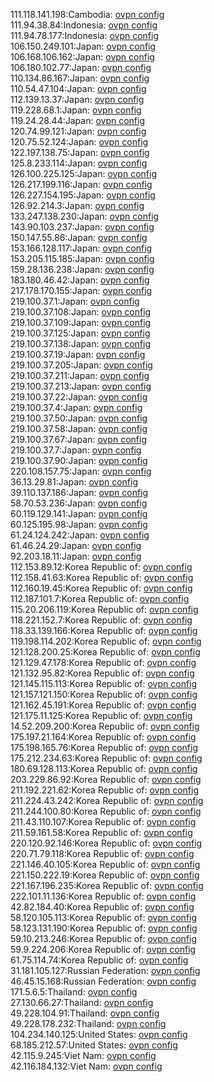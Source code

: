 111.118.141.198:Cambodia: [ovpn config](vpn/111_118_141_198.ovpn)  
111.94.38.84:Indonesia: [ovpn config](vpn/111_94_38_84.ovpn)  
111.94.78.177:Indonesia: [ovpn config](vpn/111_94_78_177.ovpn)  
106.150.249.101:Japan: [ovpn config](vpn/106_150_249_101.ovpn)  
106.168.106.162:Japan: [ovpn config](vpn/106_168_106_162.ovpn)  
106.180.102.77:Japan: [ovpn config](vpn/106_180_102_77.ovpn)  
110.134.86.167:Japan: [ovpn config](vpn/110_134_86_167.ovpn)  
110.54.47.104:Japan: [ovpn config](vpn/110_54_47_104.ovpn)  
112.139.13.37:Japan: [ovpn config](vpn/112_139_13_37.ovpn)  
119.228.68.1:Japan: [ovpn config](vpn/119_228_68_1.ovpn)  
119.24.28.44:Japan: [ovpn config](vpn/119_24_28_44.ovpn)  
120.74.99.121:Japan: [ovpn config](vpn/120_74_99_121.ovpn)  
120.75.52.124:Japan: [ovpn config](vpn/120_75_52_124.ovpn)  
122.197.138.75:Japan: [ovpn config](vpn/122_197_138_75.ovpn)  
125.8.233.114:Japan: [ovpn config](vpn/125_8_233_114.ovpn)  
126.100.225.125:Japan: [ovpn config](vpn/126_100_225_125.ovpn)  
126.217.199.116:Japan: [ovpn config](vpn/126_217_199_116.ovpn)  
126.227.154.195:Japan: [ovpn config](vpn/126_227_154_195.ovpn)  
126.92.214.3:Japan: [ovpn config](vpn/126_92_214_3.ovpn)  
133.247.138.230:Japan: [ovpn config](vpn/133_247_138_230.ovpn)  
143.90.103.237:Japan: [ovpn config](vpn/143_90_103_237.ovpn)  
150.147.55.86:Japan: [ovpn config](vpn/150_147_55_86.ovpn)  
153.166.128.117:Japan: [ovpn config](vpn/153_166_128_117.ovpn)  
153.205.115.185:Japan: [ovpn config](vpn/153_205_115_185.ovpn)  
159.28.136.238:Japan: [ovpn config](vpn/159_28_136_238.ovpn)  
183.180.46.42:Japan: [ovpn config](vpn/183_180_46_42.ovpn)  
217.178.170.155:Japan: [ovpn config](vpn/217_178_170_155.ovpn)  
219.100.37.1:Japan: [ovpn config](vpn/219_100_37_1.ovpn)  
219.100.37.108:Japan: [ovpn config](vpn/219_100_37_108.ovpn)  
219.100.37.109:Japan: [ovpn config](vpn/219_100_37_109.ovpn)  
219.100.37.125:Japan: [ovpn config](vpn/219_100_37_125.ovpn)  
219.100.37.138:Japan: [ovpn config](vpn/219_100_37_138.ovpn)  
219.100.37.19:Japan: [ovpn config](vpn/219_100_37_19.ovpn)  
219.100.37.205:Japan: [ovpn config](vpn/219_100_37_205.ovpn)  
219.100.37.211:Japan: [ovpn config](vpn/219_100_37_211.ovpn)  
219.100.37.213:Japan: [ovpn config](vpn/219_100_37_213.ovpn)  
219.100.37.22:Japan: [ovpn config](vpn/219_100_37_22.ovpn)  
219.100.37.4:Japan: [ovpn config](vpn/219_100_37_4.ovpn)  
219.100.37.50:Japan: [ovpn config](vpn/219_100_37_50.ovpn)  
219.100.37.58:Japan: [ovpn config](vpn/219_100_37_58.ovpn)  
219.100.37.67:Japan: [ovpn config](vpn/219_100_37_67.ovpn)  
219.100.37.7:Japan: [ovpn config](vpn/219_100_37_7.ovpn)  
219.100.37.90:Japan: [ovpn config](vpn/219_100_37_90.ovpn)  
220.108.157.75:Japan: [ovpn config](vpn/220_108_157_75.ovpn)  
36.13.29.81:Japan: [ovpn config](vpn/36_13_29_81.ovpn)  
39.110.137.186:Japan: [ovpn config](vpn/39_110_137_186.ovpn)  
58.70.53.236:Japan: [ovpn config](vpn/58_70_53_236.ovpn)  
60.119.129.141:Japan: [ovpn config](vpn/60_119_129_141.ovpn)  
60.125.195.98:Japan: [ovpn config](vpn/60_125_195_98.ovpn)  
61.24.124.242:Japan: [ovpn config](vpn/61_24_124_242.ovpn)  
61.46.24.29:Japan: [ovpn config](vpn/61_46_24_29.ovpn)  
92.203.18.11:Japan: [ovpn config](vpn/92_203_18_11.ovpn)  
112.153.89.12:Korea Republic of: [ovpn config](vpn/112_153_89_12.ovpn)  
112.158.41.63:Korea Republic of: [ovpn config](vpn/112_158_41_63.ovpn)  
112.160.19.45:Korea Republic of: [ovpn config](vpn/112_160_19_45.ovpn)  
112.187.101.7:Korea Republic of: [ovpn config](vpn/112_187_101_7.ovpn)  
115.20.206.119:Korea Republic of: [ovpn config](vpn/115_20_206_119.ovpn)  
118.221.152.7:Korea Republic of: [ovpn config](vpn/118_221_152_7.ovpn)  
118.33.139.166:Korea Republic of: [ovpn config](vpn/118_33_139_166.ovpn)  
119.198.114.202:Korea Republic of: [ovpn config](vpn/119_198_114_202.ovpn)  
121.128.200.25:Korea Republic of: [ovpn config](vpn/121_128_200_25.ovpn)  
121.129.47.178:Korea Republic of: [ovpn config](vpn/121_129_47_178.ovpn)  
121.132.95.82:Korea Republic of: [ovpn config](vpn/121_132_95_82.ovpn)  
121.145.115.113:Korea Republic of: [ovpn config](vpn/121_145_115_113.ovpn)  
121.157.121.150:Korea Republic of: [ovpn config](vpn/121_157_121_150.ovpn)  
121.162.45.191:Korea Republic of: [ovpn config](vpn/121_162_45_191.ovpn)  
121.175.11.125:Korea Republic of: [ovpn config](vpn/121_175_11_125.ovpn)  
14.52.209.200:Korea Republic of: [ovpn config](vpn/14_52_209_200.ovpn)  
175.197.21.164:Korea Republic of: [ovpn config](vpn/175_197_21_164.ovpn)  
175.198.165.76:Korea Republic of: [ovpn config](vpn/175_198_165_76.ovpn)  
175.212.234.63:Korea Republic of: [ovpn config](vpn/175_212_234_63.ovpn)  
180.69.128.113:Korea Republic of: [ovpn config](vpn/180_69_128_113.ovpn)  
203.229.86.92:Korea Republic of: [ovpn config](vpn/203_229_86_92.ovpn)  
211.192.221.62:Korea Republic of: [ovpn config](vpn/211_192_221_62.ovpn)  
211.224.43.242:Korea Republic of: [ovpn config](vpn/211_224_43_242.ovpn)  
211.244.100.80:Korea Republic of: [ovpn config](vpn/211_244_100_80.ovpn)  
211.43.110.107:Korea Republic of: [ovpn config](vpn/211_43_110_107.ovpn)  
211.59.161.58:Korea Republic of: [ovpn config](vpn/211_59_161_58.ovpn)  
220.120.92.146:Korea Republic of: [ovpn config](vpn/220_120_92_146.ovpn)  
220.71.79.118:Korea Republic of: [ovpn config](vpn/220_71_79_118.ovpn)  
221.146.40.105:Korea Republic of: [ovpn config](vpn/221_146_40_105.ovpn)  
221.150.222.19:Korea Republic of: [ovpn config](vpn/221_150_222_19.ovpn)  
221.167.196.235:Korea Republic of: [ovpn config](vpn/221_167_196_235.ovpn)  
222.101.11.136:Korea Republic of: [ovpn config](vpn/222_101_11_136.ovpn)  
42.82.184.40:Korea Republic of: [ovpn config](vpn/42_82_184_40.ovpn)  
58.120.105.113:Korea Republic of: [ovpn config](vpn/58_120_105_113.ovpn)  
58.123.131.190:Korea Republic of: [ovpn config](vpn/58_123_131_190.ovpn)  
59.10.213.246:Korea Republic of: [ovpn config](vpn/59_10_213_246.ovpn)  
59.9.224.206:Korea Republic of: [ovpn config](vpn/59_9_224_206.ovpn)  
61.75.114.74:Korea Republic of: [ovpn config](vpn/61_75_114_74.ovpn)  
31.181.105.127:Russian Federation: [ovpn config](vpn/31_181_105_127.ovpn)  
46.45.15.168:Russian Federation: [ovpn config](vpn/46_45_15_168.ovpn)  
171.5.6.5:Thailand: [ovpn config](vpn/171_5_6_5.ovpn)  
27.130.66.27:Thailand: [ovpn config](vpn/27_130_66_27.ovpn)  
49.228.104.91:Thailand: [ovpn config](vpn/49_228_104_91.ovpn)  
49.228.178.232:Thailand: [ovpn config](vpn/49_228_178_232.ovpn)  
104.234.140.125:United States: [ovpn config](vpn/104_234_140_125.ovpn)  
68.185.212.57:United States: [ovpn config](vpn/68_185_212_57.ovpn)  
42.115.9.245:Viet Nam: [ovpn config](vpn/42_115_9_245.ovpn)  
42.116.184.132:Viet Nam: [ovpn config](vpn/42_116_184_132.ovpn)  
